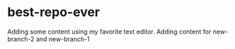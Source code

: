 # best-repo-ever

Adding some content using my favorite text editor.
Adding content for new-branch-2 and new-branch-1
